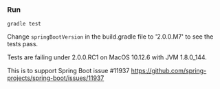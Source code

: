 ### Run

    gradle test

Change `springBootVersion` in the build.gradle file to '2.0.0.M7' to see the tests pass.    

Tests are failing under 2.0.0.RC1 on MacOS 10.12.6 with JVM 1.8.0_144.

This is to support Spring Boot issue #11937 https://github.com/spring-projects/spring-boot/issues/11937
